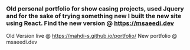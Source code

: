 ### Old personal portfolio for show casing projects, used Jquery and for the sake of trying something new I built the new site using React. Find the new version @ https://msaeedi.dev
Old Version live @ https://mahdi-s.github.io/portfolio/
New portfolio @ msaeedi.dev

